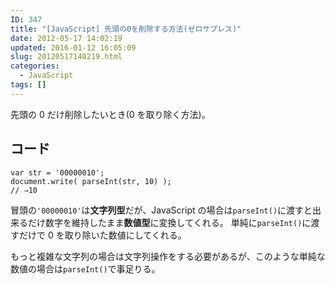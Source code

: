 ```yaml
---
ID: 347
title: "[JavaScript] 先頭の0を削除する方法(ゼロサプレス)"
date: 2012-05-17 14:02:19
updated: 2016-01-12 16:05:09
slug: 20120517140219.html
categories:
  - JavaScript
tags: []
---
```


先頭の 0 だけ削除したいとき(0 を取り除く方法)。

<!--more-->
<h2>コード</h2>
<pre class="javascript"><code>var str = '00000010';
document.write( parseInt(str, 10) );
// ⇒10</code></pre>

冒頭の<code>'00000010'</code>は<b>文字列型</b>だが、JavaScript の場合は<code>parseInt()</code>に渡すと出来るだけ数字を維持したまま<b>数値型</b>に変換してくれる。
単純に<code>parseInt()</code>に渡すだけで 0 を取り除いた数値にしてくれる。

もっと複雑な文字列の場合は文字列操作をする必要があるが、このような単純な数値の場合は<code>parseInt()</code>で事足りる。
